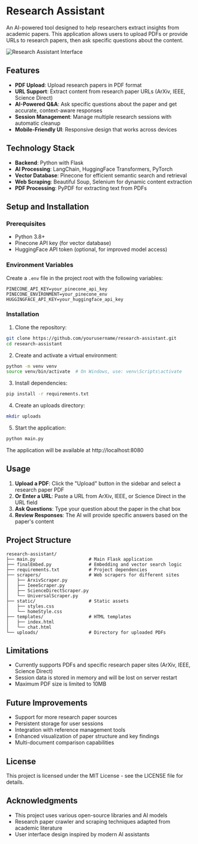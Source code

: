 # Research Assistant

An AI-powered tool designed to help researchers extract insights from academic papers. This application allows users to upload PDFs or provide URLs to research papers, then ask specific questions about the content.

![Research Assistant Interface](https://kstatic.googleusercontent.com/files/202018a3b69e60845af5a9903c7bf87010a2e2e8d987bd0fef5a598c0ee2b4345721a4c549a4a8039ff3a3dfd85239de3d6735b9956ff60f525b72e36c377164)

## Features

- **PDF Upload**: Upload research papers in PDF format
- **URL Support**: Extract content from research paper URLs (ArXiv, IEEE, Science Direct)
- **AI-Powered Q&A**: Ask specific questions about the paper and get accurate, context-aware responses
- **Session Management**: Manage multiple research sessions with automatic cleanup
- **Mobile-Friendly UI**: Responsive design that works across devices

## Technology Stack

- **Backend**: Python with Flask
- **AI Processing**: LangChain, HuggingFace Transformers, PyTorch
- **Vector Database**: Pinecone for efficient semantic search and retrieval
- **Web Scraping**: Beautiful Soup, Selenium for dynamic content extraction
- **PDF Processing**: PyPDF for extracting text from PDFs

## Setup and Installation

### Prerequisites

- Python 3.8+
- Pinecone API key (for vector database)
- HuggingFace API token (optional, for improved model access)

### Environment Variables

Create a `.env` file in the project root with the following variables:

```
PINECONE_API_KEY=your_pinecone_api_key
PINECONE_ENVIRONMENT=your_pinecone_env
HUGGINGFACE_API_KEY=your_huggingface_api_key
```

### Installation

1. Clone the repository:
```bash
git clone https://github.com/yourusername/research-assistant.git
cd research-assistant
```

2. Create and activate a virtual environment:
```bash
python -m venv venv
source venv/bin/activate  # On Windows, use: venv\Scripts\activate
```

3. Install dependencies:
```bash
pip install -r requirements.txt
```

4. Create an uploads directory:
```bash
mkdir uploads
```

5. Start the application:
```bash
python main.py
```

The application will be available at http://localhost:8080

## Usage

1. **Upload a PDF**: Click the "Upload" button in the sidebar and select a research paper PDF
2. **Or Enter a URL**: Paste a URL from ArXiv, IEEE, or Science Direct in the URL field
3. **Ask Questions**: Type your question about the paper in the chat box
4. **Review Responses**: The AI will provide specific answers based on the paper's content

## Project Structure

```
research-assistant/
├── main.py                    # Main Flask application
├── finalEmbed.py              # Embedding and vector search logic
├── requirements.txt           # Project dependencies
├── scrapers/                  # Web scrapers for different sites
│   ├── ArxivScraper.py
│   ├── IeeeScraper.py
│   ├── ScienceDirectScraper.py
│   └── UniversalScraper.py
├── static/                    # Static assets
│   ├── styles.css
│   └── homeStyle.css
├── templates/                 # HTML templates
│   ├── index.html
│   └── chat.html
└── uploads/                   # Directory for uploaded PDFs
```

## Limitations

- Currently supports PDFs and specific research paper sites (ArXiv, IEEE, Science Direct)
- Session data is stored in memory and will be lost on server restart
- Maximum PDF size is limited to 10MB

## Future Improvements

- Support for more research paper sources
- Persistent storage for user sessions
- Integration with reference management tools
- Enhanced visualization of paper structure and key findings
- Multi-document comparison capabilities

## License

This project is licensed under the MIT License - see the LICENSE file for details.

## Acknowledgments

- This project uses various open-source libraries and AI models
- Research paper crawler and scraping techniques adapted from academic literature
- User interface design inspired by modern AI assistants
